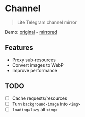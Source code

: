 # Channel

> Lite Telegram channel mirror

Demo: [original](https://t.me/s/kichann) - [mirrored](https://channel.xuann.wang)

## Features

- Proxy sub-resources
- Convert images to WebP
- Improve performance

## TODO

- [ ] Cache requests/resources
- [ ] Turn `background-image` into `<img>`
- [ ] `loading=lazy` all `<img>`